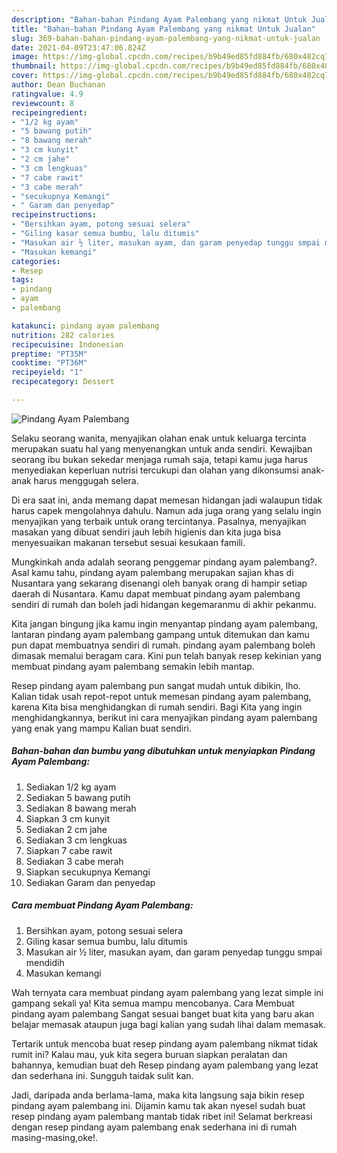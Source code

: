 ```yaml
---
description: "Bahan-bahan Pindang Ayam Palembang yang nikmat Untuk Jualan"
title: "Bahan-bahan Pindang Ayam Palembang yang nikmat Untuk Jualan"
slug: 369-bahan-bahan-pindang-ayam-palembang-yang-nikmat-untuk-jualan
date: 2021-04-09T23:47:06.824Z
image: https://img-global.cpcdn.com/recipes/b9b49ed85fd884fb/680x482cq70/pindang-ayam-palembang-foto-resep-utama.jpg
thumbnail: https://img-global.cpcdn.com/recipes/b9b49ed85fd884fb/680x482cq70/pindang-ayam-palembang-foto-resep-utama.jpg
cover: https://img-global.cpcdn.com/recipes/b9b49ed85fd884fb/680x482cq70/pindang-ayam-palembang-foto-resep-utama.jpg
author: Dean Buchanan
ratingvalue: 4.9
reviewcount: 8
recipeingredient:
- "1/2 kg ayam"
- "5 bawang putih"
- "8 bawang merah"
- "3 cm kunyit"
- "2 cm jahe"
- "3 cm lengkuas"
- "7 cabe rawit"
- "3 cabe merah"
- "secukupnya Kemangi"
- " Garam dan penyedap"
recipeinstructions:
- "Bersihkan ayam, potong sesuai selera"
- "Giling kasar semua bumbu, lalu ditumis"
- "Masukan air ½ liter, masukan ayam, dan garam penyedap tunggu smpai mendidih"
- "Masukan kemangi"
categories:
- Resep
tags:
- pindang
- ayam
- palembang

katakunci: pindang ayam palembang 
nutrition: 282 calories
recipecuisine: Indonesian
preptime: "PT35M"
cooktime: "PT36M"
recipeyield: "1"
recipecategory: Dessert

---
```



![Pindang Ayam Palembang](https://img-global.cpcdn.com/recipes/b9b49ed85fd884fb/680x482cq70/pindang-ayam-palembang-foto-resep-utama.jpg)

Selaku seorang wanita, menyajikan olahan enak untuk keluarga tercinta merupakan suatu hal yang menyenangkan untuk anda sendiri. Kewajiban seorang ibu bukan sekedar menjaga rumah saja, tetapi kamu juga harus menyediakan keperluan nutrisi tercukupi dan olahan yang dikonsumsi anak-anak harus menggugah selera.

Di era  saat ini, anda memang dapat memesan hidangan jadi walaupun tidak harus capek mengolahnya dahulu. Namun ada juga orang yang selalu ingin menyajikan yang terbaik untuk orang tercintanya. Pasalnya, menyajikan masakan yang dibuat sendiri jauh lebih higienis dan kita juga bisa menyesuaikan makanan tersebut sesuai kesukaan famili. 



Mungkinkah anda adalah seorang penggemar pindang ayam palembang?. Asal kamu tahu, pindang ayam palembang merupakan sajian khas di Nusantara yang sekarang disenangi oleh banyak orang di hampir setiap daerah di Nusantara. Kamu dapat membuat pindang ayam palembang sendiri di rumah dan boleh jadi hidangan kegemaranmu di akhir pekanmu.

Kita jangan bingung jika kamu ingin menyantap pindang ayam palembang, lantaran pindang ayam palembang gampang untuk ditemukan dan kamu pun dapat membuatnya sendiri di rumah. pindang ayam palembang boleh dimasak memalui beragam cara. Kini pun telah banyak resep kekinian yang membuat pindang ayam palembang semakin lebih mantap.

Resep pindang ayam palembang pun sangat mudah untuk dibikin, lho. Kalian tidak usah repot-repot untuk memesan pindang ayam palembang, karena Kita bisa menghidangkan di rumah sendiri. Bagi Kita yang ingin menghidangkannya, berikut ini cara menyajikan pindang ayam palembang yang enak yang mampu Kalian buat sendiri.

<!--inarticleads1-->

##### Bahan-bahan dan bumbu yang dibutuhkan untuk menyiapkan Pindang Ayam Palembang:

1. Sediakan 1/2 kg ayam
1. Sediakan 5 bawang putih
1. Sediakan 8 bawang merah
1. Siapkan 3 cm kunyit
1. Sediakan 2 cm jahe
1. Sediakan 3 cm lengkuas
1. Siapkan 7 cabe rawit
1. Sediakan 3 cabe merah
1. Siapkan secukupnya Kemangi
1. Sediakan  Garam dan penyedap




<!--inarticleads2-->

##### Cara membuat Pindang Ayam Palembang:

1. Bersihkan ayam, potong sesuai selera
1. Giling kasar semua bumbu, lalu ditumis
1. Masukan air ½ liter, masukan ayam, dan garam penyedap tunggu smpai mendidih
1. Masukan kemangi




Wah ternyata cara membuat pindang ayam palembang yang lezat simple ini gampang sekali ya! Kita semua mampu mencobanya. Cara Membuat pindang ayam palembang Sangat sesuai banget buat kita yang baru akan belajar memasak ataupun juga bagi kalian yang sudah lihai dalam memasak.

Tertarik untuk mencoba buat resep pindang ayam palembang nikmat tidak rumit ini? Kalau mau, yuk kita segera buruan siapkan peralatan dan bahannya, kemudian buat deh Resep pindang ayam palembang yang lezat dan sederhana ini. Sungguh taidak sulit kan. 

Jadi, daripada anda berlama-lama, maka kita langsung saja bikin resep pindang ayam palembang ini. Dijamin kamu tak akan nyesel sudah buat resep pindang ayam palembang mantab tidak ribet ini! Selamat berkreasi dengan resep pindang ayam palembang enak sederhana ini di rumah masing-masing,oke!.

